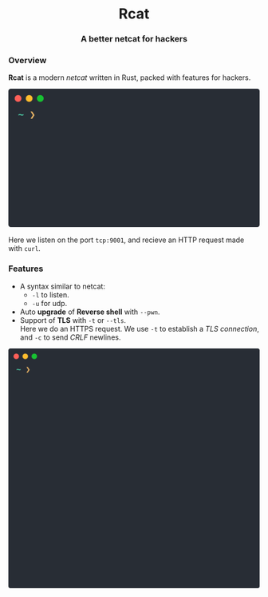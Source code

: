 <div align="center">

# Rcat
### A better netcat for hackers

</div>

### Overview

__Rcat__ is a modern _netcat_ written in Rust, packed with features for hackers.

<img src="images/rcat_curl.svg">

Here we listen on the port `tcp:9001`, and recieve an HTTP request made with `curl`.

### Features

* A syntax similar to netcat:
    - `-l` to listen.
    - `-u` for udp.
* Auto __upgrade__ of __Reverse shell__ with `--pwn`.
* Support of __TLS__ with `-t` or `--tls`.  
  Here we do an HTTPS request. We use `-t` to establish a _TLS connection_, and `-c` to send _CRLF_ newlines.
<img src="images/rcat_tls.svg">

